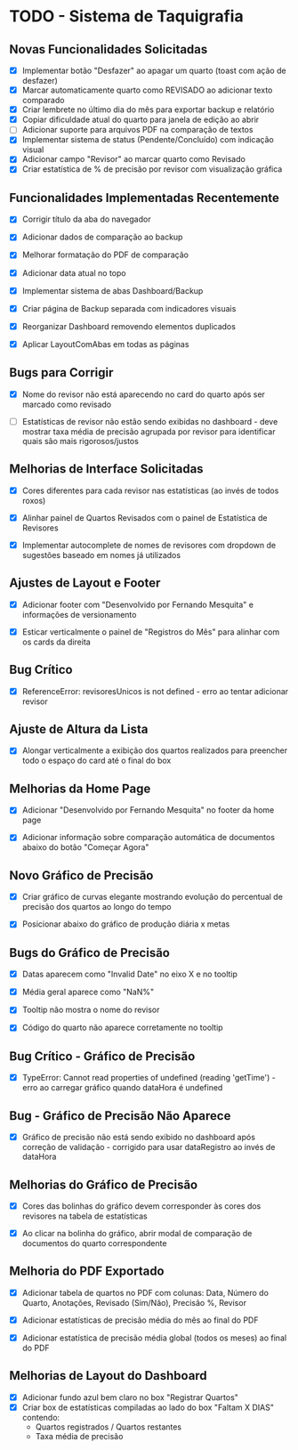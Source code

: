 # TODO - Sistema de Taquigrafia

## Novas Funcionalidades Solicitadas

- [x] Implementar botão "Desfazer" ao apagar um quarto (toast com ação de desfazer)
- [x] Marcar automaticamente quarto como REVISADO ao adicionar texto comparado
- [x] Criar lembrete no último dia do mês para exportar backup e relatório
- [x] Copiar dificuldade atual do quarto para janela de edição ao abrir
- [ ] Adicionar suporte para arquivos PDF na comparação de textos
- [x] Implementar sistema de status (Pendente/Concluído) com indicação visual
- [x] Adicionar campo "Revisor" ao marcar quarto como Revisado
- [x] Criar estatística de % de precisão por revisor com visualização gráfica

## Funcionalidades Implementadas Recentemente

- [x] Corrigir título da aba do navegador
- [x] Adicionar dados de comparação ao backup
- [x] Melhorar formatação do PDF de comparação
- [x] Adicionar data atual no topo
- [x] Implementar sistema de abas Dashboard/Backup
- [x] Criar página de Backup separada com indicadores visuais
- [x] Reorganizar Dashboard removendo elementos duplicados
- [x] Aplicar LayoutComAbas em todas as páginas


## Bugs para Corrigir

- [x] Nome do revisor não está aparecendo no card do quarto após ser marcado como revisado
- [ ] Estatísticas de revisor não estão sendo exibidas no dashboard - deve mostrar taxa média de precisão agrupada por revisor para identificar quais são mais rigorosos/justos



## Melhorias de Interface Solicitadas

- [x] Cores diferentes para cada revisor nas estatísticas (ao invés de todos roxos)
- [x] Alinhar painel de Quartos Revisados com o painel de Estatística de Revisores
- [x] Implementar autocomplete de nomes de revisores com dropdown de sugestões baseado em nomes já utilizados



## Ajustes de Layout e Footer

- [x] Adicionar footer com "Desenvolvido por Fernando Mesquita" e informações de versionamento
- [x] Esticar verticalmente o painel de "Registros do Mês" para alinhar com os cards da direita



## Bug Crítico

- [x] ReferenceError: revisoresUnicos is not defined - erro ao tentar adicionar revisor



## Ajuste de Altura da Lista

- [x] Alongar verticalmente a exibição dos quartos realizados para preencher todo o espaço do card até o final do box



## Melhorias da Home Page

- [x] Adicionar "Desenvolvido por Fernando Mesquita" no footer da home page
- [x] Adicionar informação sobre comparação automática de documentos abaixo do botão "Começar Agora"



## Novo Gráfico de Precisão

- [x] Criar gráfico de curvas elegante mostrando evolução do percentual de precisão dos quartos ao longo do tempo
- [x] Posicionar abaixo do gráfico de produção diária x metas



## Bugs do Gráfico de Precisão

- [x] Datas aparecem como "Invalid Date" no eixo X e no tooltip
- [x] Média geral aparece como "NaN%"
- [x] Tooltip não mostra o nome do revisor
- [x] Código do quarto não aparece corretamente no tooltip



## Bug Crítico - Gráfico de Precisão

- [x] TypeError: Cannot read properties of undefined (reading 'getTime') - erro ao carregar gráfico quando dataHora é undefined



## Bug - Gráfico de Precisão Não Aparece

- [x] Gráfico de precisão não está sendo exibido no dashboard após correção de validação - corrigido para usar dataRegistro ao invés de dataHora



## Melhorias do Gráfico de Precisão

- [x] Cores das bolinhas do gráfico devem corresponder às cores dos revisores na tabela de estatísticas
- [x] Ao clicar na bolinha do gráfico, abrir modal de comparação de documentos do quarto correspondente



## Melhoria do PDF Exportado

- [x] Adicionar tabela de quartos no PDF com colunas: Data, Número do Quarto, Anotações, Revisado (Sim/Não), Precisão %, Revisor
- [x] Adicionar estatísticas de precisão média do mês ao final do PDF
- [x] Adicionar estatística de precisão média global (todos os meses) ao final do PDF



## Melhorias de Layout do Dashboard

- [x] Adicionar fundo azul bem claro no box "Registrar Quartos"
- [x] Criar box de estatísticas compiladas ao lado do box "Faltam X DIAS" contendo:
  - Quartos registrados / Quartos restantes
  - Taxa média de precisão

